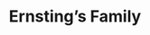 ---
title: "Ernsting’s Family"
url: /muelheim-an-der-ruhr/ernstings-family-hans-boeckler-platz/
shop: Kleidung
---